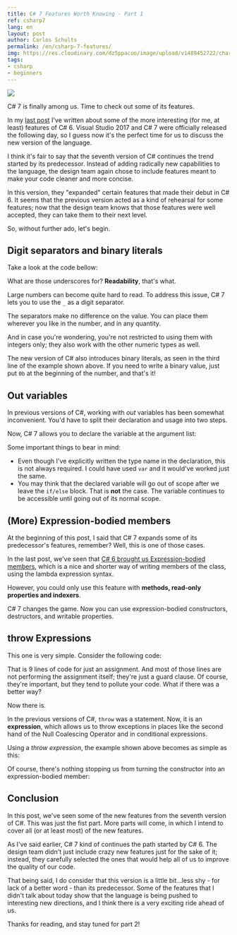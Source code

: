 ```yaml
---
title: C# 7 Features Worth Knowing - Part 1
ref: csharp7
lang: en
layout: post
author: Carlos Schults
permalink: /en/csharp-7-features/
img: https://res.cloudinary.com/dz5ppacuo/image/upload/v1489452722/charp7-features-cover_ciekql.jpg
tags:
- csharp
- beginners
---
```


![](https://res.cloudinary.com/dz5ppacuo/image/upload/v1489452722/charp7-features-cover_ciekql.jpg)

C# 7 is finally among us. Time to check out some of its features.
<!--more-->

In my [last post](https://carlosschults.net/en/csharp-6-features/) I've written about some of the more interesting (for me, at least) features of C# 6. Visual Studio 2017 and C# 7 were officially released the following day, so I guess now it's the perfect time for us to discuss the new version of the language.

I think it's fair to say that the seventh version of C# continues the trend started by its predecessor. Instead of adding radically new capabilities to the language, the design team again chose to include features meant to make your code cleaner and more concise.

In this version, they "expanded" certain features that made their debut in C# 6. It seems that the previous version acted as a kind of rehearsal for some features; now that the design team knows that those features were well accepted, they can take them to their next level.

So, without further ado, let's begin.

## Digit separators and binary literals

Take a look at the code bellow:

<script src="https://gist.github.com/carlosschults/00e899d0f7611e3ca3b54f109f58619b.js"></script>

What are those underscores for? **Readability**, that's what.

Large numbers can become quite hard to read. To address this issue, C# 7 lets you to use the `_` as a digit separator.

The separators make no difference on the value. You can place them wherever you like in the number, and in any quantity.

And in case you're wondering, you're not restricted to using them with integers only; they also work with the other numeric types as well.

The new version of C# also introduces binary literals, as seen in the third line of the example shown above. If you need to write a binary value, just put `0b` at the beginning of the number, and that's it!

## Out variables

In previous versions of C#, working with *out* variables has been somewhat inconvenient. You'd have to split their declaration and usage into two steps.

Now, C# 7 allows you to declare the variable at the argument list:

<script src="https://gist.github.com/carlosschults/fbd60b4e31a09c1e0a4f19b431b10320.js"></script>

Some important things to bear in mind:

- Even though I've explicitly written the type name in the declaration, this is not always required. I could have used `var` and it would've worked just the same.
- You may think that the declared variable will go out of scope after we leave the `if/else` block. That is **not** the case. The variable continues to be accessible until going out of its normal scope.

<script src="https://gist.github.com/carlosschults/a23411376a6610e0e9081674faf1b0a5.js"></script>

## (More) Expression-bodied members

At the beginning of this post, I said that C# 7 expands some of its predecessor's features, remember? Well, this is one of those cases.

In the last post, we've seen that [C# 6 brought us Expression-bodied members](https://carlosschults.net/en/csharp-6-features/#expression-bodied-methods-and-properties), which is a nice and shorter way of writing members of the class, using the lambda expression syntax.

However, you could only use this feature with **methods, read-only properties and indexers**. 

C# 7 changes the game. Now you can use expression-bodied constructors, destructors, and writable properties.

<script src="https://gist.github.com/carlosschults/50512925b89eb8ee590190793846a724.js"></script>

## throw Expressions

This one is very simple. Consider the following code:

<script src="https://gist.github.com/carlosschults/8f89e4fff3cf3e6302bc8325d4df5617.js"></script>

That is 9 lines of code for just an assignment. And most of those lines are not performing the assignment itself; they're just a guard clause. Of course, they're important, but they tend to pollute your code. What if there was a better way?

Now there is. 

In the previous versions of C#, `throw` was a statement. Now, it is an **expression**, which allows us to throw exceptions in places like the second hand of the Null Coalescing Operator and in conditional expressions.

Using a *throw expression*, the example shown above becomes as simple as this:

<script src="https://gist.github.com/carlosschults/a10cfa584d08fda2d3497075926d073d.js"></script>

Of course, there's nothing stopping us from turning the constructor into an expression-bodied member:

<script src="https://gist.github.com/carlosschults/02548a3f2d735468518e6c00eea385a8.js"></script>

## Conclusion

In this post, we've seen some of the new features from the seventh version of C#. This was just the fist part. More parts will come, in which I intend to cover all (or at least most) of the new features.

As I've said earlier, C# 7 kind of continues the path started by C# 6. The design team didn't just include crazy new features just for the sake of it; instead, they carefully selected the ones that would help all of us to improve the quality of our code.

That being said, I do consider that this version is a little bit...less shy - for lack of a better word - than its predecessor. Some of the features that I didn't talk about today show that the language is being pushed to interesting new directions, and I think there is a very exciting ride ahead of us.

Thanks for reading, and stay tuned for part 2!
